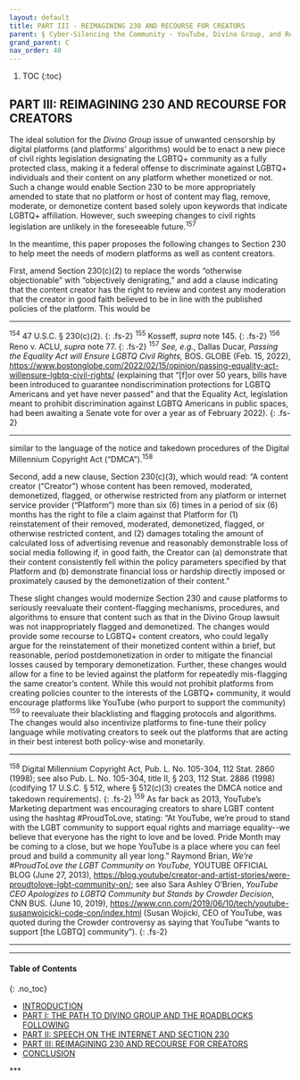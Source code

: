 ```yaml
---
layout: default
title: PART III - REIMAGINING 230 AND RECOURSE FOR CREATORS 
parent: § Cyber-Silencing the Community - YouTube, Divino Group, and Reimagining Section 230
grand_parent: C
nav_order: 40
---
```


<style>
.dont-break-out {
  /* These are technically the same, but use both */
  overflow-wrap: break-word;
  word-wrap: break-word;

     -ms-word-break: break-all;
  /* This is the dangerous one in WebKit, as it breaks things wherever */
  word-break: break-all;
  /* Instead use this non-standard one: */
  word-break: break-word;
}

.youtube-container {
    position: relative;
    width: 100%;
    height: 0;
    padding-bottom: 56.25%;
}
.youtube-video {
    position: absolute;
    top: 0;
    left: 0;
    width: 100%;
    height: 100%;
}

</style>

<div class="dont-break-out" markdown="1">

1. TOC
{:toc}

## PART III: REIMAGINING 230 AND RECOURSE FOR CREATORS
The ideal solution for the *Divino Group* issue of unwanted censorship by digital platforms (and platforms’ algorithms) would be to enact a new piece of civil rights legislation designating the LGBTQ+ community as a fully protected class, making it a federal offense to discriminate against LGBTQ+ individuals and their content on any platform whether monetized or not. Such a change would enable Section 230 to be more appropriately amended to state that no platform or host of content may flag, remove, moderate, or demonetize content based solely upon keywords that indicate LGBTQ+ affiliation. However, such sweeping changes to civil rights legislation are unlikely in the foreseeable future.<sup>157</sup>

In the meantime, this paper proposes the following changes to Section 230 to help meet the needs of modern platforms as well as content creators.

First, amend Section 230(c)(2) to replace the words “otherwise objectionable” with “objectively denigrating,” and add a clause indicating that the content creator has the right to review and contest any moderation that the creator in good faith believed to be in line with the published policies of the platform. This would be

***
<sup>154</sup> 47 U.S.C. § 230(c)(2).
{: .fs-2}
<sup>155</sup> Kosseff, *supra* note 145.
{: .fs-2}
<sup>156</sup> Reno v. ACLU, *supra* note 77.
{: .fs-2}
<sup>157</sup> *See, e.g.*, Dallas Ducar, *Passing the Equality Act will Ensure LGBTQ Civil Rights,* BOS. GLOBE (Feb. 15, 2022), https://www.bostonglobe.com/2022/02/15/opinion/passing-equality-act-willensure-lgbtq-civil-rights/ (explaining that “[f]or over 50 years, bills have been introduced to guarantee nondiscrimination protections for LGBTQ Americans and yet have never passed” and that the Equality Act, legislation meant to prohibit discrimination against LGBTQ Americans in public spaces, had been awaiting a Senate vote for over a year as of February 2022).
{: .fs-2}
***

similar to the language of the notice and takedown procedures of the Digital Millennium Copyright Act (“DMCA”).<sup>158</sup>

Second, add a new clause, Section 230(c)(3), which would read: “A content creator (“Creator”) whose content has been removed, moderated, demonetized, flagged, or otherwise restricted from any platform or internet service provider (“Platform”) more than six (6) times in a period of six (6) months has the right to file a claim against that Platform for (1) reinstatement of their removed, moderated, demonetized, flagged, or otherwise restricted content, and (2) damages totaling the amount of calculated loss of advertising revenue and reasonably demonstrable loss of social media following if, in good faith, the Creator can (a) demonstrate that their content consistently fell within the policy parameters specified by that Platform and (b) demonstrate financial loss or hardship directly imposed or proximately caused by the demonetization of their content.”

These slight changes would modernize Section 230 and cause platforms to seriously reevaluate their content-flagging mechanisms, procedures, and algorithms to ensure that content such as that in the Divino Group lawsuit was not inappropriately flagged and demonetized. The changes would provide some recourse to LGBTQ+ content creators, who could legally argue for the reinstatement of their monetized content within a brief, but reasonable, period postdemonetization in order to mitigate the financial losses caused by temporary demonetization. Further, these changes would allow for a fine to be levied against the platform for repeatedly mis-flagging the same creator’s content. While this would not prohibit platforms from creating policies counter to the interests of the LGBTQ+ community, it would encourage platforms like YouTube (who purport to support the community) <sup>159</sup> to reevaluate their blacklisting and flagging protocols and algorithms. The changes would also incentivize platforms to fine-tune their policy language while motivating creators to seek out the platforms that are acting in their best interest both policy-wise and monetarily.

***
<sup>158</sup> Digital Millennium Copyright Act, Pub. L. No. 105-304, 112 Stat. 2860 (1998); see also Pub. L. No. 105-304, title II, § 203, 112 Stat. 2886 (1998) (codifying 17 U.S.C. § 512, where § 512(c)(3) creates the DMCA notice and takedown requirements). 
{: .fs-2}
<sup>159</sup> As far back as 2013, YouTube’s Marketing department was encouraging creators to share LGBT content using the hashtag #ProudToLove, stating: “At YouTube, we’re proud to stand with the LGBT community to support equal rights and marriage equality--we believe that everyone has the right to love and be loved. Pride Month may be coming to a close, but we hope YouTube is a place where you can feel proud and build a community all year long.” Raymond Brian, *We’re #ProudToLove the LGBT Community on YouTube,* YOUTUBE OFFICIAL BLOG (June 27, 2013), https://blog.youtube/creator-and-artist-stories/were-proudtolove-lgbt-community-on/; see also Sara Ashley O’Brien, *YouTube CEO Apologizes to LGBTQ Community but Stands by Crowder Decision*, CNN BUS. (June 10, 2019), https://www.cnn.com/2019/06/10/tech/youtube-susanwojcicki-code-con/index.html (Susan Wojicki, CEO of YouTube, was quoted during the Crowder controversy as saying that YouTube “wants to support [the LGBTQ] community”).
{: .fs-2}
***

***

#### Table of Contents
{: .no_toc}

<ul><li> <a href="/docs/C/Cyber-Silencing-the-Community-YouTube-Divino-Group-and-Reimagining-Section-230-1/">
INTRODUCTION</a></li><li> <a href="/docs/C/Cyber-Silencing-the-Community-YouTube-Divino-Group-and-Reimagining-Section-230-2/">
PART I: THE PATH TO DIVINO GROUP AND THE ROADBLOCKS FOLLOWING</a></li><li> <a href="/docs/C/Cyber-Silencing-the-Community-YouTube-Divino-Group-and-Reimagining-Section-230-3/">
PART II: SPEECH ON THE INTERNET AND SECTION 230</a></li><li> <a href="/docs/C/Cyber-Silencing-the-Community-YouTube-Divino-Group-and-Reimagining-Section-230-4/">
PART III: REIMAGINING 230 AND RECOURSE FOR CREATORS</a></li><li> <a href="/docs/C/Cyber-Silencing-the-Community-YouTube-Divino-Group-and-Reimagining-Section-230-5/">
CONCLUSION</a></li></ul>
***

</div>
